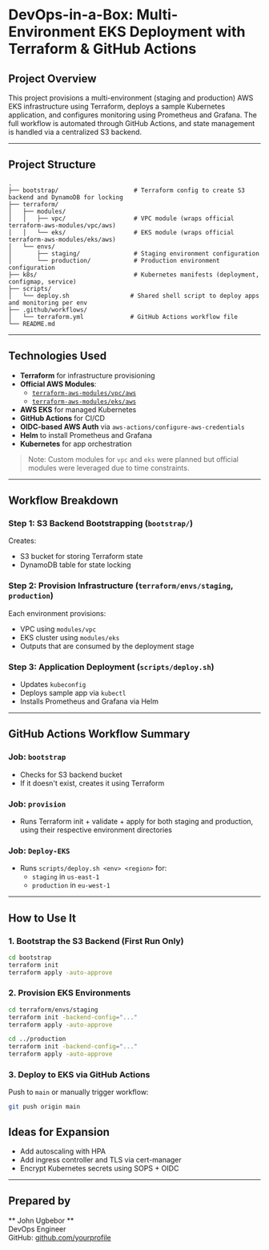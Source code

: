 # DevOps-in-a-Box: Multi-Environment EKS Deployment with Terraform & GitHub Actions

## Project Overview
This project provisions a multi-environment (staging and production) AWS EKS infrastructure using Terraform, deploys a sample Kubernetes application, and configures monitoring using Prometheus and Grafana. The full workflow is automated through GitHub Actions, and state management is handled via a centralized S3 backend.

---

## Project Structure
```
.
├── bootstrap/                     # Terraform config to create S3 backend and DynamoDB for locking
├── terraform/
│   ├── modules/
│   │   ├── vpc/                   # VPC module (wraps official terraform-aws-modules/vpc/aws)
│   │   └── eks/                   # EKS module (wraps official terraform-aws-modules/eks/aws)
│   └── envs/
│       ├── staging/               # Staging environment configuration
│       └── production/            # Production environment configuration
├── k8s/                           # Kubernetes manifests (deployment, configmap, service)
├── scripts/
│   └── deploy.sh                 # Shared shell script to deploy apps and monitoring per env
├── .github/workflows/
│   └── terraform.yml             # GitHub Actions workflow file
└── README.md
```

---

##  Technologies Used
- **Terraform** for infrastructure provisioning
- **Official AWS Modules**:
  - [`terraform-aws-modules/vpc/aws`](https://github.com/terraform-aws-modules/terraform-aws-vpc)
  - [`terraform-aws-modules/eks/aws`](https://github.com/terraform-aws-modules/terraform-aws-eks)
- **AWS EKS** for managed Kubernetes
- **GitHub Actions** for CI/CD
- **OIDC-based AWS Auth** via `aws-actions/configure-aws-credentials`
- **Helm** to install Prometheus and Grafana
- **Kubernetes** for app orchestration

>  Note: Custom modules for `vpc` and `eks` were planned but official modules were leveraged due to time constraints.

---

##  Workflow Breakdown

###  Step 1: S3 Backend Bootstrapping (`bootstrap/`)
Creates:
- S3 bucket for storing Terraform state
- DynamoDB table for state locking

###  Step 2: Provision Infrastructure (`terraform/envs/staging`, `production`)
Each environment provisions:
- VPC using `modules/vpc`
- EKS cluster using `modules/eks`
- Outputs that are consumed by the deployment stage

###  Step 3: Application Deployment (`scripts/deploy.sh`)
- Updates `kubeconfig`
- Deploys sample app via `kubectl`
- Installs Prometheus and Grafana via Helm

---

##  GitHub Actions Workflow Summary

###  Job: `bootstrap`
- Checks for S3 backend bucket
- If it doesn't exist, creates it using Terraform

###  Job: `provision`
- Runs Terraform init + validate + apply for both staging and production, using their respective environment directories

###  Job: `Deploy-EKS`
- Runs `scripts/deploy.sh <env> <region>` for:
  - `staging` in `us-east-1`
  - `production` in `eu-west-1`

---

##  How to Use It

### 1. Bootstrap the S3 Backend (First Run Only)
```bash
cd bootstrap
terraform init
terraform apply -auto-approve
```

### 2. Provision EKS Environments
```bash
cd terraform/envs/staging
terraform init -backend-config="..."
terraform apply -auto-approve

cd ../production
terraform init -backend-config="..."
terraform apply -auto-approve
```

### 3. Deploy to EKS via GitHub Actions
Push to `main` or manually trigger workflow:
```bash
git push origin main
```

##  Ideas for Expansion
- Add autoscaling with HPA
- Add ingress controller and TLS via cert-manager
- Encrypt Kubernetes secrets using SOPS + OIDC

---

##  Prepared by
** John Ugbebor **  
DevOps Engineer  
GitHub: [github.com/yourprofile](https://github.com/yourprofile)
